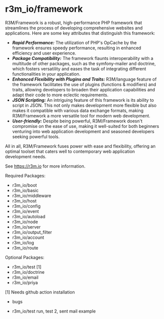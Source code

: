 # r3m_io/framework

R3M/Framework is a robust, high-performance PHP framework that streamlines the process of developing comprehensive websites and applications.
Here are some key attributes that distinguish this framework:
- ***Rapid Performance:***
The utilization of PHP's OpCache by the framework ensures speedy performance, resulting in enhanced efficiency and user experience.
- ***Package Compatibility:***
The framework flaunts interoperability with a multitude of other packages, such as the symfony-mailer and doctrine, which fosters versatility and eases the task of integrating different functionalities in your application.
- ***Enhanced Flexibility with Plugins and Traits:***
R3M/language feature of the framework facilitates the use of plugins (functions & modifiers) and traits, allowing developers to broaden their application capabilities and adapt their code to more eclectic requirements.
- ***JSON Scripting:***
An intriguing feature of this framework is its ability to script in JSON. This not only makes development more flexible but also makes it compatible with various data exchange formats, making R3M/Framework a more versatile tool for modern web development.
- ***User-friendly:***
Despite being powerful, R3M/Framework doesn't compromise on the ease of use, making it well-suited for both beginners venturing into web application development and seasoned developers seeking powerful tools.

All in all, R3M/Framework fuses power with ease and flexibility, offering an optimal toolset that caters well to contemporary web application development needs.

See https://r3m.io for more information.

Required Packages:
- r3m_io/boot
- r3m_io/basic
- r3m_io/middleware
- r3m_io/host
- r3m_io/config
- r3m_io/event
- r3m_io/autoload
- r3m_io/node
- r3m_io/server
- r3m_io/output_filter
- r3m_io/account
- r3m_io/log
- r3m_io/route

Optional Packages:

- r3m_io/test [1]
- r3m_io/doctrine
- r3m_io/email
- r3m_io/priya

[1] Needs github action installation

- bugs

- r3m_io/test run, test 2, sent mail example
